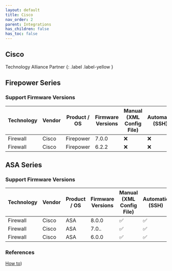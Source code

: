 ```yaml
---
layout: default
title: Cisco
nav_order: 2
parent: Integrations
has_children: false
has_toc: false
---
```


## Cisco 
Technology Alliance Partner
{: .label .label-yellow }

## Firepower Series

### Support Firmware Versions
<div markdown="1">

|Technology|Vendor|Product / OS|Firmware Versions| Manual (XML Config File)|Automatic (SSH)|Automatic (API)|
|---|---|---|---|---|---|---|
|Firewall|Cisco|Firepower|7.0.0|❌|❌|✅|
|Firewall|Cisco|Firepower|6.2.2|❌|❌|✅|

</div>

## ASA Series

### Support Firmware Versions

<div markdown="1">

|Technology|Vendor|Product / OS|Firmware Versions| Manual (XML Config File)|Automatic (SSH)|Automatic (API)|
|---|---|---|---|---|---|---|
|Firewall|Cisco|ASA|8.0.0|✅|✅|❌|
|Firewall|Cisco|ASA|7.0..|✅|✅|❌|
|Firewall|Cisco|ASA|6.0.0|✅|✅|❌|

</div>

### References 

[How to](https://scribehow.com/page/Cisco_ASA_Pre-requisites__wlsbA9LMRsa1mbdLNKMB1w))